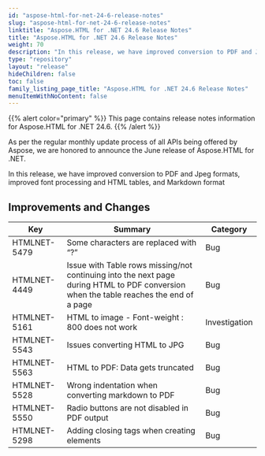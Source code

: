```yaml
---
id: "aspose-html-for-net-24-6-release-notes"
slug: "aspose-html-for-net-24-6-release-notes"
linktitle: "Aspose.HTML for .NET 24.6 Release Notes"
title: "Aspose.HTML for .NET 24.6 Release Notes"
weight: 70
description: "In this release, we have improved conversion to PDF and Jpeg formats, improved font processing and HTML tables, and Markdown format"
type: "repository"
layout: "release"
hideChildren: false
toc: false
family_listing_page_title: "Aspose.HTML for .NET 24.6 Release Notes"
menuItemWithNoContent: false
---
```

{{% alert color="primary" %}}
This page contains release notes information for Aspose.HTML for .NET 24.6.
{{% /alert %}}

As per the regular monthly update process of all APIs being offered by Aspose, we are honored to announce the June release of Aspose.HTML for .NET.

In this release, we have improved conversion to PDF and Jpeg formats, improved font processing and HTML tables, and Markdown format 


## **Improvements and Changes**

| **Key**      | **Summary**                                                                            | **Category** |
| ------------ | -------------------------------------------------------------------------------------- | ------------ |
| HTMLNET-5479 | Some characters are replaced with “?” | Bug |
| HTMLNET-4449 | Issue with Table rows missing/not continuing into the next page during HTML to PDF conversion when the table reaches the end of a page | Bug |
| HTMLNET-5161 | HTML to image - Font-weight : 800 does not work | Investigation |
| HTMLNET-5543 | Issues converting HTML to JPG | Bug |
| HTMLNET-5563 | HTML to PDF: Data gets truncated | Bug |
| HTMLNET-5528 | Wrong indentation when converting markdown to PDF | Bug |
| HTMLNET-5550 | Radio buttons are not disabled in PDF output | Bug |
| HTMLNET-5298 | Adding closing tags when creating elements | Bug |